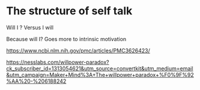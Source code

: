 # The structure of self talk

Will I ?
Versus 
I will

Because will I? Goes more to intrinsic motivation

https://www.ncbi.nlm.nih.gov/pmc/articles/PMC3626423/

https://nesslabs.com/willpower-paradox?ck_subscriber_id=1313054621&utm_source=convertkit&utm_medium=email&utm_campaign=Maker+Mind%3A+The+willpower+paradox+%F0%9F%92%AA%20-%206188242